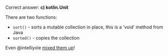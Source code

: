 Correct answer: **c) kotlin.Unit**

There are two functions: 
 - `sort()` - sorts a mutable collection in place, this is a 'void' method from Java
 - `sorted()` - copies the collection

Even @intelliyole [mixed them up](https://www.slideshare.net/intelliyole/kotlin-why-do-you-care/33)!
